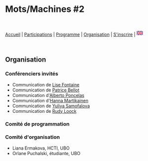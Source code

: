 # Mots/Machines #2

<br>

[Accueil](https://motsmachines.github.io/2020/fr) | [Participations](https://motsmachines.github.io/2020/fr/cfp) | [Programme](https://motsmachines.github.io/2020/fr/program) | [Organisation](https://motsmachines.github.io/2020/fr/orga) | [S'inscrire](https://motsmachines.github.io/2020/fr/registration) | [<img src="EN.png" width="20">](https://motsmachines.github.io/2020/en)

<br>

## Organisation

### Conférenciers invités

* Communication de [Lise Fontaine](https://www.univ-brest.fr/digitalAssets/87/87671_FONT.pdf)
* Communication de [Patrice Bellot](https://www.univ-brest.fr/digitalAssets/87/87672_BEL.pdf)
* Communication d'[Alberto Poncelas](https://www.univ-brest.fr/digitalAssets/87/87673_PON.pdf)
* Communication d'[Hanna Martikainen](https://www.univ-brest.fr/digitalAssets/87/87674_MART.pdf)
* Communication de [Yuliya Samofalova](https://www.univ-brest.fr/digitalAssets/87/87675_SAMO.pdf)
* Communication de [Rudy Loock](https://www.univ-brest.fr/digitalAssets/87/87658_lo.pdf)

### Comité de programmation

### Comité d'organisation
- Liana Ermakova, HCTI, UBO
- Orlane Puchalski, étudiante, UBO
